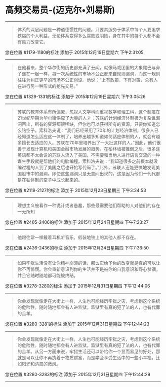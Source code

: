 # 高频交易员-(迈克尔•刘易斯)

---

> 体系的深层问题是一种道德惯性的问题。只要其服务于体系中每个人要追求狭隘的个人利益，无论体系变得多么腐败或阴险，身在其中的每个人都不会有动力改变它。

您在位置 #1179-1180的标注 添加于 2015年12月19日星期六 下午2:31:05

---

> 在他看来，整个华尔街的历史都充满了丑闻，就像马戏团里的大象尾巴与鼻子连在一起一样，每一次系统性的市场不公正都来自规则漏洞，而这一规则往往为纠正更早的市场不公正创设。他说：“上有政策，下有对策，总有人在进行另一种形式的抢先交易。”

您在位置 #1329-1331的标注 添加于 2015年12月19日星期六 下午3:05:26

---

> 苏联的教育体系有所偏废，忽视人文学科而重视数学和理工科，这个制度在21世纪早期为华尔街供应了大量的人才；苏联的计划经济体制极为复杂且漏洞百出，所有的资源都很稀缺，但你也可以获得所有的资源，只要你知道怎么钻空子。索科洛夫说：“我们已经采用了70年的计划经济体制，很多人已经知道怎么适应这一体制了，培养出越多知道如何适应体制的人，就会有越多擅长去适应的人。苏联在70年里培养出了一大批这样的人。”因此，他们很善于发现计算机和美国金融市场发展的趋势。在柏林墙被推倒之后，很多连英语都不太会说的苏联人流入了美国，不需要和当地人进行语言交流的一种谋生手段就是帮他们的电脑编程。索科洛夫说：“我知道很多之前根本就没编过程的人到了美国之后也开始写代码了。”此外，苏联人还能更快地发现美国股市中的漏洞，即使这些漏洞只是无意间出现的，这是因为他们一代代都是在钻体制的空子中成长起来的。

您在位置 #2119-2127的标注 添加于 2015年12月23日星期三 下午3:34:53

---

> 理想主义被看作一种诡计或者愚蠢，那些最需要他们帮助的人对他们的存在一无所知

您在位置 #2405-2406的标注 添加于 2015年12月24日星期四 下午7:23:27

---

> 他跟往常一样戴着耳机听音乐，假装地铁上的其他人都不存在。

您在位置 #2436-2436的标注 添加于 2015年12月24日星期四 下午7:36:50

---

> 如果牢狱生活没有让你精神崩溃的话，那么它给予你的改变就是真的可以让你不再惊慌。你会重新意识到你的生活并不是被你的自我意识和野心禁锢，并且它随时随地都可能被终结。

您在位置 #3278-3280的标注 添加于 2015年12月31日星期四 下午12:44:06

---

> 你会发现就像走在大街上一样，人生也可能经历牢狱之灾，考虑到这个系统的危险性，随时随地都会有人进监狱。监狱里有真的犯了法的人，也有代罪的羔羊。

您在位置 #3280-3281的标注 添加于 2015年12月31日星期四 下午12:44:23

---

> 你会发现就像走在大街上一样，人生也可能经历牢狱之灾，考虑到这个系统的危险性，随时随地都会有人进监狱。监狱里有真的犯了法的人，也有代罪的羔羊。从另一方面来说，牢狱生活还可以带给你一个显而易见的好处，那就是可以让你不再执着于物质财富，而是学会享受生活中的一些小幸福，比如阳光和清晨的微风。

您在位置 #3280-3283的标注 添加于 2015年12月31日星期四 下午12:44:29

---

